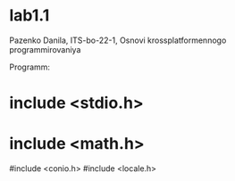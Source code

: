 # lab1.1
Pazenko Danila, ITS-bo-22-1, Osnovi krossplatformennogo programmirovaniya

Programm:
# include <stdio.h>
# include <math.h> 
#include <conio.h>
#include <locale.h>